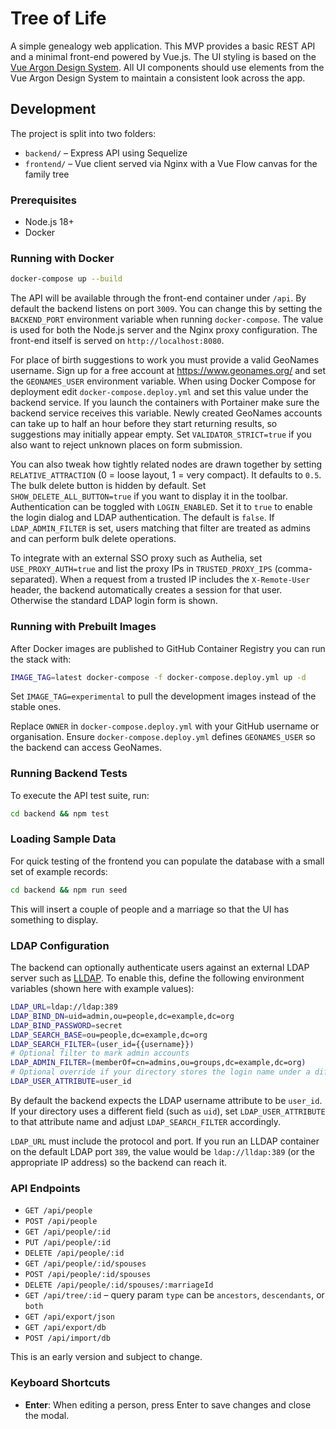 # Tree of Life

A simple genealogy web application. This MVP provides a basic REST API and a minimal front-end powered by Vue.js. The UI styling is based on the [Vue Argon Design System](https://www.creative-tim.com/product/vue-argon-design-system?affiliate_id=116187).
All UI components should use elements from the Vue Argon Design System to maintain a consistent look across the app.


## Development

The project is split into two folders:

- `backend/` – Express API using Sequelize
- `frontend/` – Vue client served via Nginx with a Vue Flow canvas for the family tree

### Prerequisites

- Node.js 18+
- Docker

### Running with Docker

```bash
docker-compose up --build
```

The API will be available through the front-end container under `/api`. By default
the backend listens on port `3009`. You can change this by setting the
`BACKEND_PORT` environment variable when running `docker-compose`. The value is
used for both the Node.js server and the Nginx proxy configuration. The front-end itself is served on
`http://localhost:8080`.

For place of birth suggestions to work you must provide a valid
GeoNames username. Sign up for a free account at
<https://www.geonames.org/> and set the `GEONAMES_USER` environment
variable. When using Docker Compose for deployment edit
`docker-compose.deploy.yml` and set this value under the backend
service. If you launch the containers with Portainer make sure the
backend service receives this variable. Newly created GeoNames
accounts can take up to half an hour before they start returning
results, so suggestions may initially appear empty. Set
`VALIDATOR_STRICT=true` if you also want to reject unknown places on
form submission.

You can also tweak how tightly related nodes are drawn together by setting
`RELATIVE_ATTRACTION` (0 = loose layout, 1 = very compact). It defaults to `0.5`.
The bulk delete button is hidden by default. Set `SHOW_DELETE_ALL_BUTTON=true`
if you want to display it in the toolbar.
Authentication can be toggled with `LOGIN_ENABLED`. Set it to `true` to enable
the login dialog and LDAP authentication. The default is `false`.
If `LDAP_ADMIN_FILTER` is set, users matching that filter are treated as admins
and can perform bulk delete operations.

To integrate with an external SSO proxy such as Authelia, set
`USE_PROXY_AUTH=true` and list the proxy IPs in `TRUSTED_PROXY_IPS`
(comma-separated). When a request from a trusted IP includes the
`X-Remote-User` header, the backend automatically creates a session for that
user. Otherwise the standard LDAP login form is shown.

### Running with Prebuilt Images

After Docker images are published to GitHub Container Registry you can run the stack with:

```bash
IMAGE_TAG=latest docker-compose -f docker-compose.deploy.yml up -d
```

Set `IMAGE_TAG=experimental` to pull the development images instead of the
stable ones.

Replace `OWNER` in `docker-compose.deploy.yml` with your GitHub username or organisation.
Ensure `docker-compose.deploy.yml` defines `GEONAMES_USER` so the backend can access GeoNames.

### Running Backend Tests

To execute the API test suite, run:

```bash
cd backend && npm test
```

### Loading Sample Data

For quick testing of the frontend you can populate the database with a small set
of example records:

```bash
cd backend && npm run seed
```

This will insert a couple of people and a marriage so that the UI has something
to display.

### LDAP Configuration

The backend can optionally authenticate users against an external LDAP server
such as [LLDAP](https://github.com/lldap/lldap). To enable this, define the
following environment variables (shown here with example values):

```bash
LDAP_URL=ldap://ldap:389
LDAP_BIND_DN=uid=admin,ou=people,dc=example,dc=org
LDAP_BIND_PASSWORD=secret
LDAP_SEARCH_BASE=ou=people,dc=example,dc=org
LDAP_SEARCH_FILTER=(user_id={{username}})
# Optional filter to mark admin accounts
LDAP_ADMIN_FILTER=(memberOf=cn=admins,ou=groups,dc=example,dc=org)
# Optional override if your directory stores the login name under a different attribute
LDAP_USER_ATTRIBUTE=user_id
```

By default the backend expects the LDAP username attribute to be `user_id`.
If your directory uses a different field (such as `uid`), set `LDAP_USER_ATTRIBUTE`
to that attribute name and adjust `LDAP_SEARCH_FILTER` accordingly.

`LDAP_URL` must include the protocol and port. If you run an LLDAP container on
the default LDAP port `389`, the value would be `ldap://lldap:389` (or the
appropriate IP address) so the backend can reach it.

### API Endpoints

- `GET /api/people`
- `POST /api/people`
- `GET /api/people/:id`
- `PUT /api/people/:id`
- `DELETE /api/people/:id`
- `GET /api/people/:id/spouses`
- `POST /api/people/:id/spouses`
- `DELETE /api/people/:id/spouses/:marriageId`
- `GET /api/tree/:id` – query param `type` can be `ancestors`, `descendants`, or `both`
- `GET /api/export/json`
- `GET /api/export/db`
- `POST /api/import/db`

This is an early version and subject to change.

### Keyboard Shortcuts

- **Enter**: When editing a person, press Enter to save changes and close the modal.
